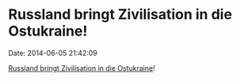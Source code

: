 Russland bringt Zivilisation in die Ostukraine!
===============================================

Date: 2014-06-05 21:42:09

[Russland bringt Zivilisation in die
Ostukraine](http://www.reddit.com/r/europe/comments/27dl49/nsflnsfw_prorussian_separatists_execute_prisoners/)!

